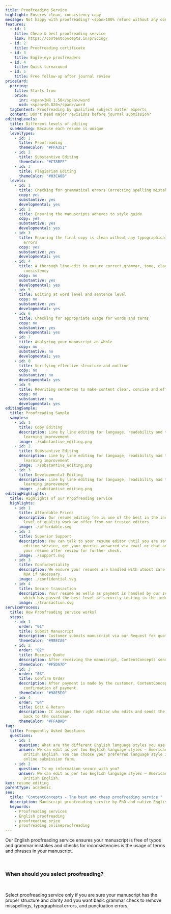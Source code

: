 ```yaml
---
title: Proofreading Service
highlight: Ensures clean, consistency copy
message: Not happy with proofreading? <span>100% refund without any condition</span>
features:
  - id: 1
    title: Cheap & best proofreading service
    link: https://contentconcepts.in/pricing/
  - id: 2
    title: Proofreading certificate
  - id: 3
    title: Eagle-eye proofreaders
  - id: 4
    title: Quick turnaround
  - id: 5
    title: Free follow-up after journal review
priceCard:
  pricing:
    title: Starts from
    price:
      inr: <span>INR 1.50</span>/word
      usd: <span>$0.020</span>/word
  tagContent: Proofreading by qualified subject matter experts
  content: Don't need major revisions before journal submission?
editingLevels:
  title: Different levels of editing
  subHeading: Because each resume is unique
  levelTypes:
    - id: 1
      title: Proofreading
      themeColor: "#FFA351"
    - id: 2
      title: Substantive Editing
      themeColor: "#C78BFF"
    - id: 3
      title: Plagiarism Editing
      themeColor: "#03CA8B"
  levels:
    - id: 1
      title: Checking for grammatical errors Correcting spelling mistakes
      copy: yes
      substantive: yes
      developmental: yes
    - id: 2
      title: Ensuring the manuscripts adheres to style guide
      copy: yes
      substantive: yes
      developmental: yes
    - id: 3
      title: Ensuring the final copy is clean without any typographical or other
        errors
      copy: yes
      substantive: yes
      developmental: yes
    - id: 4
      title: A thorough line-edit to ensure correct grammar, tone, clarity and
        consistency
      copy: no
      substantive: yes
      developmental: yes
    - id: 5
      title: Editing at word level and sentence level
      copy: no
      substantive: yes
      developmental: yes
    - id: 6
      title: Checking for appropriate usage for words and terms
      copy: no
      substantive: yes
      developmental: yes
    - id: 7
      title: Analyzing your manuscript as whole
      copy: no
      substantive: no
      developmental: yes
    - id: 8
      title: Verifying effective structure and outline
      copy: no
      substantive: no
      developmental: yes
    - id: 9
      title: Rewriting sentences to make content clear, concise and effective
      copy: no
      substantive: no
      developmental: yes
editingSample:
  title: Proofreading Sample
  samples:
    - id: 1
      title: Copy Editing
      description: Line by line editing for language, readability and technical
        learning improvement
      image: ./substantive_editing.png
    - id: 2
      title: Substantive Editing
      description: Line by line editing for language, readibility nad technical
        learning improvement
      image: ./substantive_editing.png
    - id: 3
      title: Developmental Editing
      description: Line by line editing for language, readibility nad technical
        learning improvement
      image: ./substantive_editing.png
editingHighlights:
  title: Highlights of our Proofreading service
  highlights:
    - id: 1
      title: Affordable Prices
      description: Our resume editing fee is one of the best in the industry for the
        level of quality work we offer from our trusted editors.
      image: ./affordable.svg
    - id: 2
      title: Superior Support
      description: You can talk to your resume editor until you are satisfied with our
        editing service, get your queries answered via email or chat and send
        your resume after review for further check.
      image: ./support.svg
    - id: 3
      title: Confidentiality
      description: We ensure your resumes are handled with utmost care. We can sign
        NDA if necessary.
      image: ./confidential.svg
    - id: 4
      title: Secure transaction
      description: Your resume as wells as payment is handled by our secure website
        which has passed the best level of security testing in the industry.
      image: ./transaction.svg
serviceProcess:
  title: How Proofreading service works?
  steps:
    - id: 1
      order: "01"
      title: Submit Manuscript
      description: Customer submits manuscript via our Request for quote page.
      themeColor: "#98ECA6"
    - id: 2
      order: "02"
      title: Receive Quote
      description: After receiving the manuscript, ContentConcepts sends price quote.
      themeColor: "#F5DA7D"
    - id: 3
      order: "03"
      title: Confirm Order
      description: After payment is made by the customer, ContentConcepts sends
        confirmation of payment.
      themeColor: "#98E5E0"
    - id: 4
      order: "04"
      title: Edit & Return
      description: CC assigns the right editor who edits and sends the edited document
        back to the customer.
      themeColor: "#FFABAB"
faq:
  title: Frequently Asked Questions
  questions:
    - id: 1
      question: What are the different English language styles you use while editing?
      answer: We can edit as per two English language styles – American English and
        British English. You can choose your preferred language style in the
        online submission form.
    - id: 2
      question: Is my information secure with you?
      answer: We can edit as per two English language styles – American English and
        British English.
key: resume_editing
parentType: academic
seo:
  title: "ContentConcepts - The best and cheap proofreading service "
  description: Manuscript proofreading service by PhD and native English proofreaders
  keywords:
    - Proofreading services
    - English proofreading
    - proofreading price
    - proofreading onlineproofreading
---
```

Our English proofreading service ensures your manuscript is free of typos and grammar mistakes and checks for inconsistencies is the usage of terms and phrases in your manuscript.

<br>

### When should you select proofreading? 

<br>

Select proofreading service only if you are sure your manuscript has the proper structure and clarity and you want  basic grammar check to remove misspellings, typographical errors, and punctuation errors.